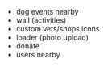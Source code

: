 - dog events nearby
- wall (activities)
- custom vets/shops icons
- loader (photo upload)
- donate
- users nearby